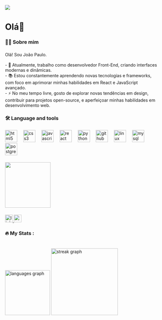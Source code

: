 <div align="left">
  <img src="https://profile-counter.glitch.me/joaodias84/count.svg?"  />
</div>

###

<h1 align="left">Olá👋</h1>

###

<h3 align="left">👩‍💻  Sobre mim</h3>

###

<p align="left">Olá! Sou João Paulo.<br><br>- 🔭 Atualmente, trabalho como desenvolvedor Front-End, criando interfaces modernas e dinâmicas.<br>- 📚 Estou constantemente aprendendo novas tecnologias e frameworks, com foco em aprimorar minhas habilidades em React e JavaScript avançado.<br>- ⚡ No meu tempo livre, gosto de explorar novas tendências em design, contribuir para projetos open-source, e aperfeiçoar minhas habilidades em desenvolvimento web.</p>

###

<h3 align="left">🛠 Language and tools</h3>

###

<div align="left">
  <img src="https://cdn.jsdelivr.net/gh/devicons/devicon/icons/html5/html5-original.svg" height="40" alt="html5 logo"  />
  <img width="12" />
  <img src="https://cdn.jsdelivr.net/gh/devicons/devicon/icons/css3/css3-original.svg" height="40" alt="css3 logo"  />
  <img width="12" />
  <img src="https://cdn.jsdelivr.net/gh/devicons/devicon/icons/javascript/javascript-original.svg" height="40" alt="javascript logo"  />
  <img width="12" />
  <img src="https://cdn.jsdelivr.net/gh/devicons/devicon/icons/react/react-original.svg" height="40" alt="react logo"  />
  <img width="12" />
  <img src="https://cdn.jsdelivr.net/gh/devicons/devicon/icons/python/python-original.svg" height="40" alt="python logo"  />
  <img width="12" />
  <img src="https://cdn.jsdelivr.net/gh/devicons/devicon/icons/github/github-original.svg" height="40" alt="github logo"  />
  <img width="12" />
  <img src="https://cdn.jsdelivr.net/gh/devicons/devicon/icons/linux/linux-original.svg" height="40" alt="linux logo"  />
  <img width="12" />
  <img src="https://cdn.jsdelivr.net/gh/devicons/devicon/icons/mysql/mysql-original.svg" height="40" alt="mysql logo"  />
  <img width="12" />
  <img src="https://cdn.jsdelivr.net/gh/devicons/devicon/icons/postgresql/postgresql-original.svg" height="40" alt="postgresql logo"  />
</div>

###

<div align="left">
  <img height="150" src="https://media1.tenor.com/m/lPNvyIdrVtAAAAAC/puppyhacker.gif"  />
</div>

###

<div align="left">
  <a href="https://www.linkedin.com/in/jo%C3%A3o-paulo-286ab652/" target="_blank">
    <img src="https://img.shields.io/static/v1?message=LinkedIn&logo=linkedin&label=&color=0077B5&logoColor=white&labelColor=&style=for-the-badge" height="25" alt="linkedin logo"  />
  </a>
  <a href="https://accounts.google.com/SignOutOptions?hl=pt-BR&continue=https://mail.google.com/mail/&service=mail&ec=GBRAFw" target="_blank">
    <img src="https://img.shields.io/static/v1?message=Gmail&logo=gmail&label=&color=D14836&logoColor=white&labelColor=&style=for-the-badge" height="25" alt="gmail logo"  />
  </a>
</div>

###

<h3 align="left">🔥   My Stats :</h3>

###

<br clear="both">

<div align="left">
  <img src="https://github-readme-stats.vercel.app/api/top-langs?username=joaodias84&locale=pt-br&hide_title=false&layout=compact&card_width=320&langs_count=5&theme=dracula&hide_border=true&order=2" height="148" alt="languages graph"  />
  <img src="https://streak-stats.demolab.com?user=joaodias84&locale=en&mode=daily&theme=dark&hide_border=false&border_radius=5&order=3" height="220" alt="streak graph"  />
</div>

###
